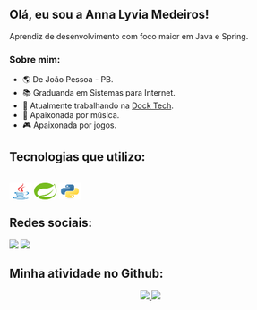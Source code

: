 ## Olá, eu sou a Anna Lyvia Medeiros!

Aprendiz de desenvolvimento com foco maior em Java e Spring.

### Sobre mim:

- :earth_americas: De João Pessoa - PB.
- :books: Graduanda em Sistemas para Internet.
- :office: Atualmente trabalhando na [Dock Tech](https://dock.tech/).
- :guitar: Apaixonada por música.
- :video_game: Apaixonada por jogos.

## Tecnologias que utilizo:

<div style="display: inline_block"><br>
<img align="center" alt="lyvia-java" height="30" width="40" src="https://raw.githubusercontent.com/devicons/devicon/master/icons/java/java-original.svg">
<img align="center" alt="lyvia-Spring" height="30" width="40" src="https://raw.githubusercontent.com/devicons/devicon/master/icons/spring/spring-original.svg">
<img align="center" alt="lyvia-Python" height="30" width="40" src="https://raw.githubusercontent.com/devicons/devicon/master/icons/python/python-original.svg">
</div>

## Redes sociais:

<a href="https://www.linkedin.com/in/lyviamedeiroos/" target="_blank"><img src="https://img.shields.io/badge/-LinkedIn-%230077B5?style=for-the-badge&logo=linkedin&logoColor=white" target="_blank"></a> 
<a href="https://instagram.com/lyviamedeiroos" target="_blank"><img src="https://img.shields.io/badge/-Instagram-%23E4405F?style=for-the-badge&logo=instagram&logoColor=white" target="_blank"></a>

## Minha atividade no Github:

<div align="center">
<a href="https://github.com/lyviamedeiroos">
<img height="180em" src="https://github-readme-stats.vercel.app/api?username=lyviamedeiroos&show_icons=true&theme=dracula&include_all_commits=true&count_private=true"/>
<img height="180em" src="https://github-readme-stats.vercel.app/api/top-langs/?username=lyviamedeiroos&layout=compact&langs_count=7&theme=dracula"/>
</div>
